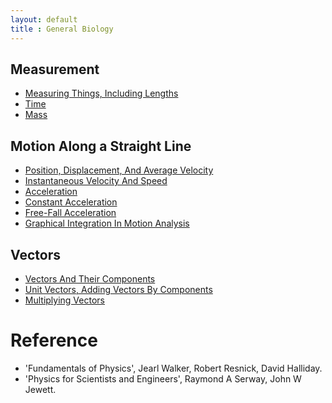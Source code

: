```yaml
---
layout: default
title : General Biology
---
```


## Measurement

- [Measuring Things, Including Lengths](./1/1.md)
- [Time](./1/2.md)
- [Mass](./1/3.md)

## Motion Along a Straight Line

- [Position, Displacement, And Average Velocity](./2/1.md)
- [Instantaneous Velocity And Speed](./2/2.md)
- [Acceleration](./2/3.md)
- [Constant Acceleration](./2/4.md)
- [Free-Fall Acceleration](./2/5.md)
- [Graphical Integration In Motion Analysis](./2/6.md)

## Vectors

- [Vectors And Their Components](./3/1.md)
- [Unit Vectors, Adding Vectors By Components](./3/2.md)
- [Multiplying Vectors](./3/3.md)

# Reference

- 'Fundamentals of Physics', Jearl Walker, Robert Resnick, David Halliday.
- 'Physics for Scientists and Engineers', Raymond A Serway, John W Jewett.